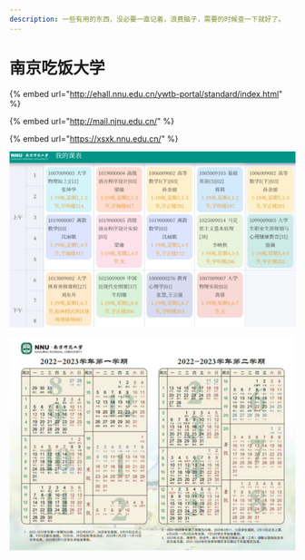 ```yaml
---
description: 一些有用的东西，没必要一直记着，浪费脑子，需要的时候查一下就好了。
---
```


# 南京吃饭大学

{% embed url="http://ehall.nnu.edu.cn/ywtb-portal/standard/index.html" %}

{% embed url="http://mail.njnu.edu.cn/" %}

{% embed url="https://xsxk.nnu.edu.cn/" %}



![](../../.gitbook/assets/1677153931171.jpg)

![](../../.gitbook/assets/1677153997483.png)

